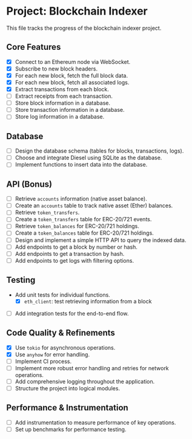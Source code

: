 # Project: Blockchain Indexer

This file tracks the progress of the blockchain indexer project.

## Core Features

- [x] Connect to an Ethereum node via WebSocket.
- [x] Subscribe to new block headers.
- [x] For each new block, fetch the full block data.
- [x] For each new block, fetch all associated logs.
- [x] Extract transactions from each block.
- [ ] Extract receipts from each transaction.
- [ ] Store block information in a database.
- [ ] Store transaction information in a database.
- [ ] Store log information in a database.

## Database

- [ ] Design the database schema (tables for blocks, transactions, logs).
- [ ] Choose and integrate Diesel using SQLite as the database.
- [ ] Implement functions to insert data into the database.

## API (Bonus)

- [ ] Retrieve `accounts` information (native asset balance).
- [ ] Create an `accounts` table to track native asset (Ether) balances.
- [ ] Retrieve `token_transfers`.
- [ ] Create a `token_transfers` table for ERC-20/721 events.
- [ ] Retrieve `token_balances` for ERC-20/721 holdings.
- [ ] Create a `token_balances` table for ERC-20/721 holdings.
- [ ] Design and implement a simple HTTP API to query the indexed data.
- [ ] Add endpoints to get a block by number or hash.
- [ ] Add endpoints to get a transaction by hash.
- [ ] Add endpoints to get logs with filtering options.

## Testing

- Add unit tests for individual functions.
  - [x] `eth_client`: test retrieving information from a block
- [ ] Add integration tests for the end-to-end flow.

## Code Quality & Refinements

- [x] Use `tokio` for asynchronous operations.
- [x] Use `anyhow` for error handling.
- [ ] Implement CI process.
- [ ] Implement more robust error handling and retries for network operations.
- [ ] Add comprehensive logging throughout the application.
- [ ] Structure the project into logical modules.

## Performance & Instrumentation

- [ ] Add instrumentation to measure performance of key operations.
- [ ] Set up benchmarks for performance testing.
